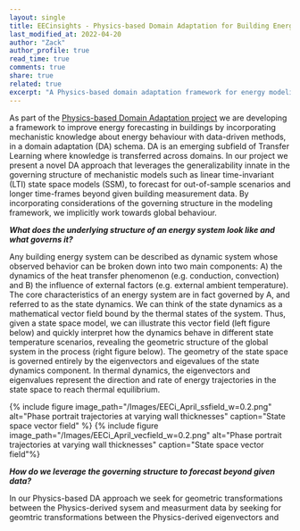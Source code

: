 ```yaml
---
layout: single
title: EECinsights - Physics-based Domain Adaptation for Building Energy Forecasting
last_modified_at: 2022-04-20
author: "Zack"
author_profile: true
read_time: true
comments: true
share: true
related: true
excerpt: "A Physics-based domain adaptation framework for energy modeling and forecasting in buildings."
---
```


As part of the [Physics-based Domain Adaptation project](https://eeci.github.io/home/docs/projects/stoch/statespace/) we are developing a framework to improve energy forecasting in buildings by incorporating mechanistic knowledge about energy behaviour with data-driven methods, in a domain adaptation (DA) schema. DA is an emerging subfield of Transfer Learning where knowledge is transferred across domains. In our project we present a novel DA approach that leverages the generalizability innate in the governing structure of mechanistic models such as linear time-invariant (LTI) state space models (SSM), to forecast for out-of-sample scenarios and longer time-frames beyond given building measurement data. By incorporating considerations of the governing structure in the modeling framework, we implicitly work towards global behaviour. 

**_What does the underlying structure of an energy system look like and what governs it?_**

Any building energy system can be described as dynamic system whose observed behavior can be broken down into two main components: A) the dynamics of the heat transfer phenomenon (e.g. conduction, convection) and B) the influence of external factors (e.g. external ambient temperature). The core characteristics of an energy system are in fact governed by A, and referred to as the state dynamics. We can think of the state dynamics as a mathematical vector field bound by the thermal states of the system. Thus, given a state space model, we can illustrate this vector field (left figure below) and quickly interpret how the dynamics behave in different state temperature scenarios, revealing the geometric structure of the global system in the process (right figure below). The geometry of the state space is governed entirely by the eigenvectors and eigevalues of the state dynamics component. In thermal dynamics, the eigenvectors and eigenvalues represent the direction and rate of energy trajectories in the state space to reach thermal equilibrium. 

{% include figure image_path="/Images/EECi_April_ssfield_w=0.2.png" alt="Phase portrait trajectories at varying wall thicknesses" caption="State space vector field" %}
{% include figure image_path="/Images/EECi_April_vecfield_w=0.2.png" alt="Phase portrait trajectories at varying wall thicknesses" caption="State space vector field"%}

**_How do we leverage the governing structure to forecast beyond given data?_**

In our Physics-based DA approach we seek for geometric transformations between the Physics-derived sysem and measurment data by seeking for geomtric transformations between the Physics-derived eigenvectors and 

